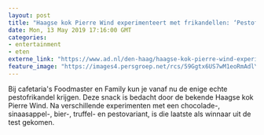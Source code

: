 ```yaml
---
layout: post
title: "Haagse kok Pierre Wind experimenteert met frikandellen: ‘Pestofrikandel is de grote winnaar’"
date: Mon, 13 May 2019 17:16:00 GMT
categories: 
- entertainment 
- eten 
externe_link: "https://www.ad.nl/den-haag/haagse-kok-pierre-wind-experimenteert-met-frikandellen-pestofrikandel-is-de-grote-winnaar~a7b7c639/"
feature_image: "https://images4.persgroep.net/rcs/59Ggtx6US7wM1eoRmAdlYEfgJM8/diocontent/148247891/_fitwidth/400/?appId=21791a8992982cd8da851550a453bd7f&quality=0.7"
---
```


Bij cafetaria's Foodmaster en Family kun je vanaf nu de enige echte pestofrikandel krijgen. Deze snack is bedacht door de bekende Haagse kok Pierre Wind.  Na verschillende experimenten met een chocolade-, sinaasappel-, bier-, truffel- en pestovariant, is die laatste als winnaar uit de test gekomen.
